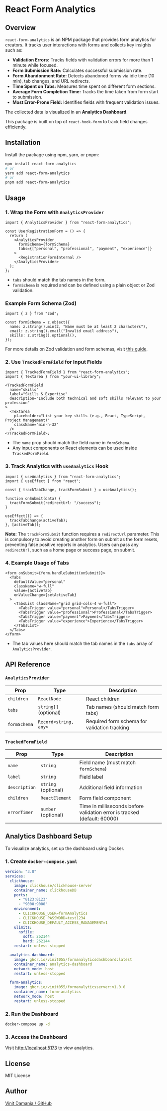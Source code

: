# React Form Analytics

## Overview

`react-form-analytics` is an NPM package that provides form analytics for creators. It tracks user interactions with forms and collects key insights such as:

- **Validation Errors:** Tracks fields with validation errors for more than 1 minute while focused.
- **Form Submission Rate:** Calculates successful submission rate.
- **Form Abandonment Rate:** Detects abandoned forms via idle time (10 min), tab changes, and URL redirects.
- **Time Spent on Tabs:** Measures time spent on different form sections.
- **Average Form Completion Time:** Tracks the time taken from form start to submission.
- **Most Error-Prone Field:** Identifies fields with frequent validation issues.

The collected data is visualized in an **Analytics Dashboard**.

This package is built on top of `react-hook-form` to track field changes efficiently.

## Installation

Install the package using npm, yarn, or pnpm:

```sh
npm install react-form-analytics
# or
yarn add react-form-analytics
# or
pnpm add react-form-analytics
```

## Usage

### 1. Wrap the Form with `AnalyticsProvider`

```tsx
import { AnalyticsProvider } from "react-form-analytics";

const UserRegistrationForm = () => {
  return (
    <AnalyticsProvider
      formSchema={formSchema}
      tabs={["personal", "professional", "payment", "experience"]}
    >
      <RegistrationFormInternal />
    </AnalyticsProvider>
  );
};
```

- `tabs` should match the tab names in the form.
- `formSchema` is required and can be defined using a plain object or Zod validation.

### Example Form Schema (Zod)

```tsx
import { z } from "zod";

const formSchema = z.object({
  name: z.string().min(2, "Name must be at least 2 characters"),
  email: z.string().email("Invalid email address"),
  skills: z.string().optional(),
});
```

For more details on Zod validation and form schemas, visit [this guide](https://react-hook-form.com/get-started#SchemaValidation).

### 2. Use `TrackedFormField` for Input Fields

```tsx
import { TrackedFormField } from "react-form-analytics";
import { Textarea } from "your-ui-library";

<TrackedFormField
  name="skills"
  label="Skills & Expertise"
  description="Include both technical and soft skills relevant to your profession"
>
  <Textarea
    placeholder="List your key skills (e.g., React, TypeScript, Project Management)"
    className="min-h-32"
  />
</TrackedFormField>;
```

- The `name` prop should match the field name in `formSchema`.
- Any input components or React elements can be used inside `TrackedFormField`.

### 3. Track Analytics with `useAnalytics` Hook

```tsx
import { useAnalytics } from "react-form-analytics";
import { useEffect } from "react";

const { trackTabChange, trackFormSubmit } = useAnalytics();

function onSubmit(data) {
  trackFormSubmit(redirectUrl: "/success");
}

useEffect(() => {
  trackTabChange(activeTab);
}, [activeTab]);
```

**Note:** The `trackFormSubmit` function requires a `redirectUrl` parameter. This is compulsory to avoid creating another form on submit as the form resets, preventing false positive reports in analytics. Users can pass any `redirectUrl`, such as a home page or success page, on submit.

### 4. Example Usage of Tabs

```tsx
<form onSubmit={form.handleSubmit(onSubmit)}>
  <Tabs
    defaultValue="personal"
    className="w-full"
    value={activeTab}
    onValueChange={setActiveTab}
  >
    <TabsList className="grid grid-cols-4 w-full">
      <TabsTrigger value="personal">Personal</TabsTrigger>
      <TabsTrigger value="professional">Professional</TabsTrigger>
      <TabsTrigger value="payment">Payment</TabsTrigger>
      <TabsTrigger value="experience">Experience</TabsTrigger>
    </TabsList>
  </Tabs>
</form>
```

- The tab values here should match the tab names in the `tabs` array of `AnalyticsProvider`.

## API Reference

### `AnalyticsProvider`

| Prop         | Type                  | Description                                  |
| ------------ | --------------------- | -------------------------------------------- |
| `children`   | `ReactNode`           | React children                               |
| `tabs`       | `string[]` (optional) | Tab names (should match form tabs)           |
| `formSchema` | `Record<string, any>` | Required form schema for validation tracking |

### `TrackedFormField`

| Prop          | Type                | Description                                                              |
| ------------- | ------------------- | ------------------------------------------------------------------------ |
| `name`        | `string`            | Field name (must match `formSchema`)                                     |
| `label`       | `string`            | Field label                                                              |
| `description` | `string` (optional) | Additional field information                                             |
| `children`    | `ReactElement`      | Form field component                                                     |
| `errorTimer`  | `number` (optional) | Time in milliseconds before validation error is tracked (default: 60000) |

## Analytics Dashboard Setup

To visualize analytics, set up the dashboard using Docker.

### 1. Create `docker-compose.yaml`

```yaml
version: "3.8"
services:
  clickhouse:
    image: clickhouse/clickhouse-server
    container_name: clickhouseDB
    ports:
      - "8123:8123"
      - "9000:9000"
    environment:
      - CLICKHOUSE_USER=formAnalytics
      - CLICKHOUSE_PASSWORD=test1234
      - CLICKHOUSE_DEFAULT_ACCESS_MANAGEMENT=1
    ulimits:
      nofile:
        soft: 262144
        hard: 262144
    restart: unless-stopped

  analytics-dashboard:
    image: ghcr.io/vinit055/formanalyticsdashboard:latest
    container_name: analytics-dashboard
    network_mode: host
    restart: unless-stopped

  form-analytics:
    image: ghcr.io/vinit055/formanalyticsserver:v1.0.0
    container_name: form-analytics
    network_mode: host
    restart: unless-stopped
```

### 2. Run the Dashboard

```sh
docker-compose up -d
```

### 3. Access the Dashboard

Visit [http://localhost:5173](http://localhost:8101) to view analytics.

## License

MIT License

## Author

[Vinit Damania / GitHub](https://github.com/Vinit055)
